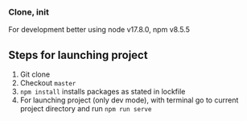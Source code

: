 ### Clone, init
For development better using node v17.8.0, npm v8.5.5

## Steps for launching project
1. Git clone
2. Checkout `master`
3. `npm install` installs packages as stated in lockfile
4. For launching project (only dev mode), with terminal go to current project directory and run `npm run serve`
